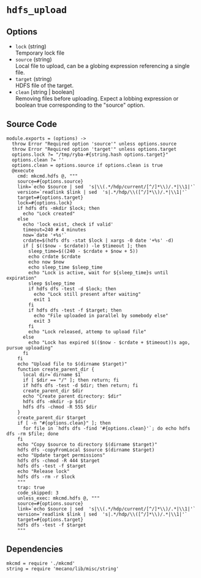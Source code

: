 
# `hdfs_upload`

## Options

-   `lock` (string)   
    Temporary lock file
-   `source` (string)   
    Local file to upload, can be a globing expression referencing a single file.   
-   `target` (string)   
    HDFS file of the target.   
-   `clean` [string | boolean]   
    Removing files before uploading. Expect a lobbing expression or boolean true
    corresponding to the "source" option.   

## Source Code

    module.exports = (options) ->
      throw Error "Required option 'source'" unless options.source
      throw Error "Required option 'target'" unless options.target
      options.lock ?= "/tmp/ryba-#{string.hash options.target}"
      options.clean ?= ''
      options.clean = options.source if options.clean is true
      @execute
        cmd: mkcmd.hdfs @, """
        source=#{options.source}
        link=`echo $source | sed  's|\\(.*/hdp/current/[^/]*\\)/.*|\\1|'`
        version=`readlink $link | sed  's|.*/hdp/\\([^/]*\\)/.*|\\1|'`
        target=#{options.target}
        lock=#{options.lock}
        if hdfs dfs -mkdir $lock; then
          echo "Lock created"
        else
          echo 'lock exist, check if valid'
          timeout=240 # 4 minutes
          now=`date '+%s'`
          crdate=$(hdfs dfs -stat $lock | xargs -0 date '+%s' -d)
          if [ $(($now - $crdate)) -le $timeout ]; then
            sleep_time=$((240 - $crdate + $now + 5))
            echo crdate $crdate
            echo now $now
            echo sleep_time $sleep_time
            echo "Lock is active, wait for ${sleep_time}s until expiration"
            sleep $sleep_time
            if hdfs dfs -test -d $lock; then
              echo "Lock still present after waiting"
              exit 1
            fi
            if hdfs dfs -test -f $target; then
              echo "File uploaded in parallel by somebody else"
              exit 3
            fi
            echo "Lock released, attemp to upload file"
          else
            echo "Lock has expired $(($now - $crdate + $timeout))s ago, pursue uploading"
          fi
        fi
        echo "Upload file to $(dirname $target)"
        function create_parent_dir {
          local dir=`dirname $1`
          if [ $dir == "/" ]; then return; fi
          if hdfs dfs -test -d $dir; then return; fi
          create_parent_dir $dir
          echo "Create parent directory: $dir"
          hdfs dfs -mkdir -p $dir
          hdfs dfs -chmod -R 555 $dir
        }
        create_parent_dir $target
        if [ -n "#{options.clean}" ]; then
          for file in `hdfs dfs -find '#{options.clean}'`; do echo hdfs dfs -rm $file; done
        fi
        echo "Copy $source to directory $(dirname $target)"
        hdfs dfs -copyFromLocal $source $(dirname $target)
        echo "Update target permissions"
        hdfs dfs -chmod -R 444 $target
        hdfs dfs -test -f $target
        echo "Release lock"
        hdfs dfs -rm -r $lock
        """
        trap: true
        code_skipped: 3
        unless_exec: mkcmd.hdfs @, """
        source=#{options.source}
        link=`echo $source | sed  's|\\(.*/hdp/current/[^/]*\\)/.*|\\1|'`
        version=`readlink $link | sed  's|.*/hdp/\\([^/]*\\)/.*|\\1|'`
        target=#{options.target}
        hdfs dfs -test -f $target
        """

## Dependencies

    mkcmd = require './mkcmd'
    string = require 'mecano/lib/misc/string'
